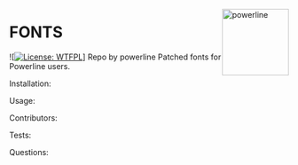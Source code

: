 <a href="https://github.com/powerline" style="float:right"><img src="https://avatars2.githubusercontent.com/u/10100576?v=4" alt="powerline" title="powerline" width="120" height="120"></a>

# FONTS

![[![License: WTFPL](https://img.shields.io/badge/License-WTFPL-brightgreen.svg)](http://www.wtfpl.net/about/)]
Repo by powerline
Patched fonts for Powerline users.

Installation:

Usage:

Contributors:

Tests:

Questions:
